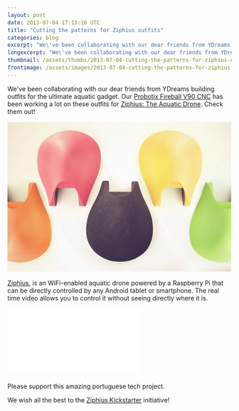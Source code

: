 ```yaml
---
layout: post
date: 2013-07-04 17:13:16 UTC
title: "Cutting the patterns for Ziphius outfits"
categories: blog
excerpt: "We\'ve been collaborating with our dear friends from YDreams building outfits for the ultimate aquatic gadget. Our Probotix Fireball V90 CNC has been working a lot on these outfits for Ziphius: The Aquatic Drone. Check them out!"
longexcerpt: "We\'ve been collaborating with our dear friends from YDreams building outfits for the ultimate aquatic gadget. Our Probotix Fireball V90 CNC has been working a lot on these outfits for Ziphius: The Aquatic Drone. Check them out!Ziphius, is an WiFi-enabled aquatic drone powered by a Raspberry Pi that can be directly controlled by any Android tablet or smartphone. The real time video allows you to control it without seeing directly where it is."
thumbnail: /assets/thumbs/2013-07-04-cutting-the-patterns-for-ziphius-outfits-1.jpg
frontimage: /assets/images/2013-07-04-cutting-the-patterns-for-ziphius-outfits-1.jpg
---
```


We've been collaborating with our dear friends from YDreams building outfits for the ultimate aquatic gadget. Our <a href="http://www.probotix.com/FireBall_v90_cnc_router_kit/">Probotix Fireball V90 CNC</a> has been working a lot on these outfits for <a href="http://www.kickstarter.com/projects/ziphius/ziphius-the-aquatic-drone?ref=live">Ziphius: The Aquatic Drone</a>. Check them out!

<a href="http://www.flickr.com/photos/guibot/9200592273/">![](/assets/images/2013-07-04-cutting-the-patterns-for-ziphius-outfits-1.jpg)</a>

<a href="http://www.engadget.com/2013/03/16/insert-coin-finalist-ziphius-aquatic-drone-hands-on/">Ziphius</a>, is an WiFi-enabled aquatic drone powered by a Raspberry Pi that can be directly controlled by any Android tablet or smartphone. The real time video allows you to control it without seeing directly where it is.

<div class="video-container"><iframe src="//www.youtube.com/embed/H9W1wmIl8YU" frameborder="0" allowfullscreen></iframe></div>

Please support this amazing portuguese tech project.

We wish all the best to the <a href="http://www.kickstarter.com/projects/ziphius/ziphius-the-aquatic-drone?ref=live" target="_blank">Ziphius Kickstarter</a> initiative!
